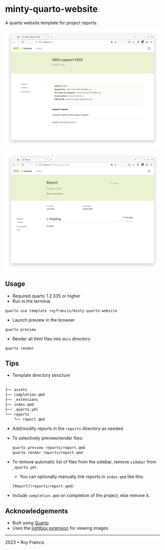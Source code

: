 # minty-quarto-website

A quarto website template for project reports.

![](preview-a.png)

![](preview-b.png)

## Usage

- Required quarto 1.2.335 or higher
- Run in the terminal

```
quarto use template royfrancis/minty-quarto-website
```

- Launch preview in the browser

```
quarto preview
```

- Render all html files into `docs` directory

```
quarto render
```

## Tips

- Template directory structure

```
.
├── assets
├── completion.qmd
├── _extensions
├── index.qmd
├── _quarto.yml
└── reports
    └── report.qmd

```

- Add/modify reports in the `reports` directory as needed
- To selectively preview/render files:
  ```
  quarto preview reports/report.qmd
  quarto render reports/report.qmd
  ```
- To remove automatic list of files from the sidebar, remove `sidebar` from `_quarto.yml`.
  - You can optionally manually link reports in `index.qmd` like this:

  ```
  [Report](reports/report.qmd)
  ```
- Include `completion.qmd` on completion of the project, else remove it.

## Acknowledgements

- Built using [Quarto](https://quarto.org/)
- Uses the [lightbox extension](https://github.com/quarto-ext/lightbox) for viewing images

---
2023 • Roy Francis